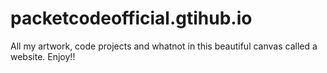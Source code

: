 # packetcodeofficial.gtihub.io
All my artwork, code projects and whatnot in this beautiful canvas called a website. Enjoy!!
